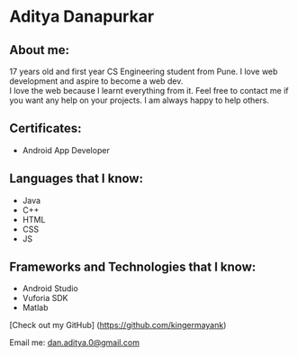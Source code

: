 # Aditya Danapurkar

## About me:

17 years old and first year CS Engineering student from Pune. I love web development and aspire to become a web dev.  
I love the web because I learnt everything from it. Feel free to contact me if you want any help on your projects. I am always happy to help others.

## Certificates:
- Android App Developer 

## Languages that I know:


- Java
- C++
- HTML
- CSS
- JS


## Frameworks and Technologies that I know:

- Android Studio
- Vuforia SDK
- Matlab


[Check out my GitHub]
(https://github.com/kingermayank)

Email me: dan.aditya.0@gmail.com